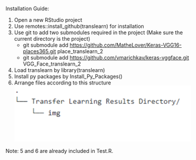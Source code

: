 Installation Guide:

1. Open a new RStudio project 
2. Use remotes::install_github(translearn) for installation 
3. Use git to add two submodules required in the project (Make sure the current directory is the project)
   - git submodule add https://github.com/MatheLover/Keras-VGG16-places365.git place_translearn_2
   - git submodule add https://github.com/vmarichkav/keras-vggface.git VGG_Face_translearn_2
5. Load translearn by library(translearn)
6. Install py packages by Install_Py_Packages()
7. Arrange files according to this structure 
![Alt text](Dir_Structure.png "Directory Structure")

Note: 5 and 6 are already included in Test.R.
 
